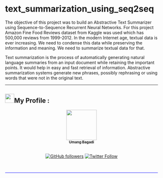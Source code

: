 # text_summarization_using_seq2seq

The objective of this project was to build an Abstractive Text Summarizer using Sequence-to-Sequence Recurrent Neural Networks. For this project Amazon Fine Food Reviews dataset from Kaggle was used which has 500,000 reviews from 1999-2012. In the modern Internet age, textual data is ever increasing. We need to condense this data while preserving the information and meaning. We need to summarize textual data for that.

Text summarization is the process of automatically generating natural language summaries from an input document while retaining the important points. It would help in easy and fast retrieval of information. Abstractive summarization systems generate new phrases, possibly rephrasing or using words that were not in the original text.

---

## <img src="https://media.giphy.com/media/iY8CRBdQXODJSCERIr/giphy.gif" width="30px">My Profile :
<div align="center">
<a href="https://github.com/umangbagadi03"><img src="https://avatars.githubusercontent.com/u/59966943?s=400&u=445f4a7598547c0ecdeb22a265dd1a3dad9e297d&v=4" width="100px;" alt=""/><br /><sub><b> Umang Bagadi</b></sub></a>
</br>

</br>

[![GitHub followers](https://img.shields.io/github/followers/hrugved06.svg?label=Follow%20@hrugved06&style=social)](https://github.com/umangbagadi03) 
[![Twitter Follow](https://img.shields.io/twitter/follow/HrugVed_?style=social)]([https://twitter.com/BagadiUmang])
</div>
</br>
<hr style="height:2px;#8080ffborder-width:0;border-radius: 5px;color:gray;background-color:#8080ff">
</br>
